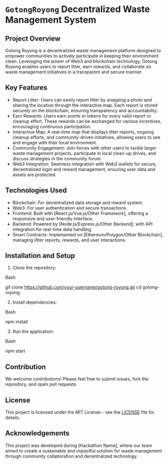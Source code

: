 # `GotongRoyong` Decentralized Waste Management System

## Project Overview
Gotong Royong is a decentralized waste management platform designed to empower communities to actively participate in keeping their environment clean. Leveraging the power of Web3 and blockchain technology, Gotong Royong enables users to report litter, earn rewards, and collaborate on waste management initiatives in a transparent and secure manner.

## Key Features
- Report Litter: Users can easily report litter by snapping a photo and sharing the location through the interactive map. Each report is stored securely on the blockchain, ensuring transparency and accountability.
- Earn Rewards: Users earn points or tokens for every valid report or cleanup effort. These rewards can be exchanged for various incentives, encouraging continuous participation.
- Interactive Map: A real-time map that displays litter reports, ongoing cleanup efforts, and community-driven initiatives, allowing users to see and engage with their local environment.
- Community Engagement: Join forces with other users to tackle larger waste management projects, participate in local clean-up drives, and discuss strategies in the community forum.
- Web3 Integration: Seamless integration with Web3 wallets for secure, decentralized login and reward management, ensuring user data and assets are protected.

## Technologies Used
- Blockchain: For decentralized data storage and reward system.
- Web3: For user authentication and secure transactions.
- Frontend: Built with [React.js/Vue.js/Other Framework], offering a responsive and user-friendly interface.
- Backend: Powered by [Node.js/Express.js/Other Backend], with API integration for real-time data handling.
- Smart Contracts: Implemented on [Ethereum/Polygon/Other Blockchain], managing litter reports, rewards, and user interactions.

## Installation and Setup
1. Clone the repository:
  
Bash

   git clone https://github.com/your-username/gotong-royong.git
   cd gotong-royong
   
2. Install dependencies:
  
Bash

   npm install
   
3. Run the application:
  
Bash

   npm start
   
## Contribution
We welcome contributions! Please feel free to submit issues, fork the repository, and open pull requests.

## License
This project is licensed under the MIT License - see the [LICENSE](LICENSE) file for details.

## Acknowledgements
This project was developed during [Hackathon Name], where our team aimed to create a sustainable and impactful solution for waste management through community collaboration and decentralized technology.